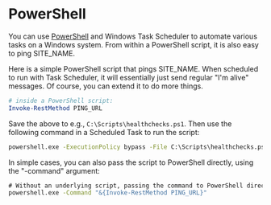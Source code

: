 # PowerShell

 You can use [PowerShell](https://msdn.microsoft.com/en-us/powershell/mt173057.aspx)
 and Windows Task Scheduler to automate various tasks on a Windows system.
 From within a PowerShell script, it is also easy to ping SITE_NAME.

Here is a simple PowerShell script that pings SITE_NAME. When scheduled to
run with Task Scheduler, it will essentially just send regular "I'm alive" messages.
Of course, you can extend it to do more things.

```powershell
# inside a PowerShell script:
Invoke-RestMethod PING_URL
```

Save the above to e.g., `C:\Scripts\healthchecks.ps1`.
Then use the following command in a Scheduled Task to run the script:

```bat
powershell.exe -ExecutionPolicy bypass -File C:\Scripts\healthchecks.ps1
```

In simple cases, you can also pass the script to PowerShell directly,
using the "-command" argument:

```bat
# Without an underlying script, passing the command to PowerShell directly:
powershell.exe -Command "&{Invoke-RestMethod PING_URL}"
```

